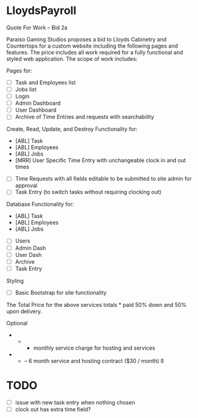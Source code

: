# LloydsPayroll

Quote For Work – Bid 2a

Paraiso Gaming Studios proposes a bid to Lloyds Cabinetry and Countertops for a custom website including the following pages and features.  The price includes all work required for a fully functional and styled web application.  The scope of work includes:

Pages for:
- [ ] Task and Employees list
- [ ] Jobs list
- [ ] Login
- [ ] Admin Dashboard
- [ ] User Dashboard
- [ ] Archive of Time Entries and requests with searchability 

Create, Read, Update, and Destroy Functionality for:
- [ABL] Task
- [ABL] Employees
- [ABL] Jobs
- [MRR] User Specific Time Entry with unchangeable clock in and out times
- [ ] Time Requests with all fields editable to be submitted to site admin for approval
- [ ] Task Entry (to switch tasks without requiring clocking out)

Database Functionality for:
- [ABL] Task
- [ABL] Employees
- [ABL] Jobs
- [ ] Users
- [ ] Admin Dash
- [ ] User Dash
- [ ] Archive
- [ ] Task Entry

Styling
- [ ] Basic Bootstrap for site functionality

The Total Price for the above services totals * paid 50% down and 50% upon delivery.

Optional
- * - monthly service charge for hosting and services
- * – 6 month service and hosting contract ($30 / month) ß

# TODO
- [ ] issue with new task entry when nothing chosen
- [ ] clock out has extra time field?